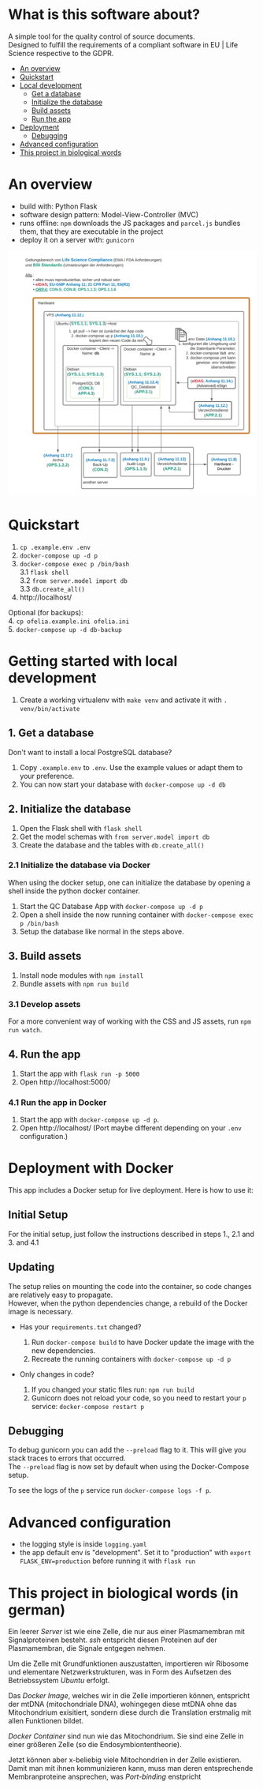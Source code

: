 # What is this software about?

A simple tool for the quality control of source documents.    
Designed to fulfill the requirements of a compliant software in EU | Life Science respective to the GDPR.

- [An overview](#overview)
- [Quickstart](#quickstart)
- [Local development](#local_dev)
    - [Get a database](#database)
    - [Initialize the database](#init_database)
    - [Build assets](#build_assets)
    - [Run the app](#run_app)
- [Deployment](#deployment)
    - [Debugging](#debugging)
- [Advanced configuration](#advanced_config)
- [This project in biological words](#biology_analogon)
  

<a name="overview"></a>
# An overview

-   build with: Python Flask
-   software design pattern: Model-View-Controller (MVC)
-   runs offline: `npm` downloads the JS packages and `parcel.js` bundles them, that they are executable in the project
-   deploy it on a server with: `gunicorn`

![](project_overview.png)

<a name="quickstart"></a>
# Quickstart
1. `cp .example.env .env`
2. `docker-compose up -d p`
3. `docker-compose exec p /bin/bash`    
3.1 `flask shell`       
3.2 `from server.model import db`    
3.3 `db.create_all()`    
4.   http://localhost/     

Optional (for backups):    
4. `cp ofelia.example.ini ofelia.ini`       
5. `docker-compose up -d db-backup`


<a name="local_dev"></a>
# Getting started with local development
1. Create a working virtualenv with `make venv` and activate it with `. venv/bin/activate`

<a name="database"></a>
## 1. Get a database
Don't want to install a local PostgreSQL database?    

1. Copy `.example.env` to `.env`. Use the example values or adapt them to your preference.
2. You can now start your database with `docker-compose up -d db`

<a name="init_database"></a>
## 2. Initialize the database
1. Open the Flask shell with `flask shell`
2. Get the model schemas with `from server.model import db`
3. Create the database and the tables with `db.create_all()`

<a name="init_database_via_docker"></a>
### 2.1 Initialize the database via Docker
When using the docker setup, one can initialize the database by opening a shell inside the python docker container.
1. Start the QC Database App with `docker-compose up -d p`
2. Open a shell inside the now running container with `docker-compose exec p /bin/bash`
3. Setup the database like normal in the steps above.

<a name="build_assets"></a>
## 3. Build assets
1. Install node modules with `npm install`
2. Bundle assets with `npm run build`

<a name="develop_assets"></a>
### 3.1 Develop assets
For a more convenient way of working with the CSS and JS assets, run `npm run watch`.

<a name="run_app"></a>
## 4. Run the app 
1. Start the app with `flask run -p 5000`
2. Open http://localhost:5000/

### 4.1 Run the app in Docker
1. Start the app with `docker-compose up -d p`.   
2. Open http://localhost/ (Port maybe different depending on your `.env` configuration.)

<a name="deployment"></a>
# Deployment with Docker
This app includes a Docker setup for live deployment. Here is how to use it:

## Initial Setup
For the initial setup, just follow the instructions described in steps 1., 2.1 and 3. and 4.1

## Updating
The setup relies on mounting the code into the container, so code changes are relatively easy to propagate.    
However, when the python dependencies change, a rebuild of the Docker image is necessary.

- Has your `requirements.txt` changed?
  1. Run `docker-compose build` to have Docker update the image with the new dependencies.
  2. Recreate the running containers with `docker-compose up -d p`    
  
- Only changes in code?
  1. If you changed your static files run: `npm run build`
  2. Gunicorn does not reload your code, so you need to restart your `p` service: `docker-compose restart p`

<a name="debugging"></a>
## Debugging
To debug gunicorn you can add the `--preload` flag to it. This will give you stack traces to errors that occurred.    
The `--preload` flag is now set by default when using the Docker-Compose setup.

To see the logs of the `p` service run `docker-compose logs -f p`.

<a name="advanced_config"></a>
# Advanced configuration
- the logging style is inside `logging.yaml`
- the app default env is "development". Set it to "production" with `export FLASK_ENV=production` before running it with `flask run`

<a name="biology_analogon"></a>
# This project in biological words (in german)
Ein leerer *Server* ist wie eine Zelle, die nur aus einer Plasmamembran mit Signalproteinen besteht.
*ssh* entspricht diesen Proteinen auf der Plasmamembran, die Signale entgegen nehmen.  

Um die Zelle mit Grundfunktionen auszustatten, importieren wir Ribosome und elementare Netzwerkstrukturen, was in Form des Aufsetzen des Betriebssystem *Ubuntu* erfolgt.  

Das *Docker Image*, welches wir in die Zelle importieren können, entspricht der mtDNA (mitochondriale DNA), wohingegen diese mtDNA ohne das Mitochondrium exisitiert, sondern diese durch die Translation erstmalig mit allen Funktionen bildet.   

*Docker Container* sind nun wie das Mitochondrium. Sie sind eine Zelle in einer größeren Zelle (so die Endosymbiontentheorie). 

Jetzt können aber x-beliebig viele Mitochondrien in der Zelle existieren. Damit man mit ihnen kommunizieren kann, muss man deren entsprechende Membranproteine ansprechen, was *Port-binding* enstpricht 




